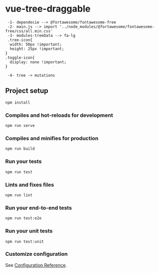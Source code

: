 # vue-tree-draggable
```
 -1- dependecie --> @fortawesome/fontawesome-free
 -2- main.js --> import '../node_modules/@fortawesome/fontawesome-free/css/all.min.css'
 -3- modules-treeData --> fa-lg
 .tree-icon{
  width: 50px !important;
  height: 25px !important;
}
.toggle-icon{
  display: none !important;
}

 -4- tree -> mutations
```

## Project setup
```
npm install
```

### Compiles and hot-reloads for development
```
npm run serve
```

### Compiles and minifies for production
```
npm run build
```

### Run your tests
```
npm run test
```

### Lints and fixes files
```
npm run lint
```

### Run your end-to-end tests
```
npm run test:e2e
```

### Run your unit tests
```
npm run test:unit
```

### Customize configuration
See [Configuration Reference](https://cli.vuejs.org/config/).
